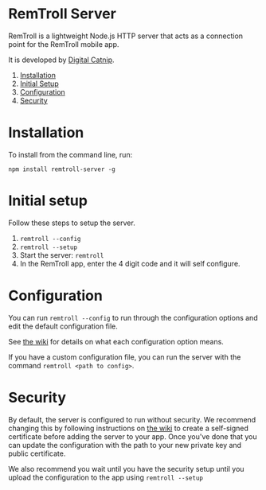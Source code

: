 # RemTroll Server
RemTroll is a lightweight Node.js HTTP server that acts as a connection point
for the RemTroll mobile app.

It is developed by [Digital Catnip](http://catnip.io).

1. [Installation](#installation)
2. [Initial Setup](#initial-setup)
3. [Configuration](#configuration)
4. [Security](#security)

# Installation
To install from the command line, run:

`npm install remtroll-server -g`

# Initial setup
Follow these steps to setup the server.

1. `remtroll --config`
2. `remtroll --setup`
3. Start the server: `remtroll`
4. In the RemTroll app, enter the 4 digit code and it will self configure.

# Configuration
You can run `remtroll --config` to run through the configuration options and edit
the default configuration file.

See [the wiki](https://github.com/digitalcatnip/remtroll-server/wiki) for details
on what each configuration option means.

If you have a custom configuration file, you can run the server with the command
`remtroll <path to config>`.

# Security
By default, the server is configured to run without security.  We recommend changing this by
following instructions on [the wiki](https://github.com/digitalcatnip/remtroll-server/wiki#self-signed-certificate)
to create a self-signed certificate before adding the server to your app. Once you've
done that you can update the configuration with the path to your new private key
and public certificate.

We also recommend you wait until you have the security setup until you upload
the configuration to the app using `remtroll --setup`
